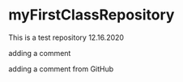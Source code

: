 # myFirstClassRepository
This is a test repository 12.16.2020

adding a comment

adding a comment from GitHub
